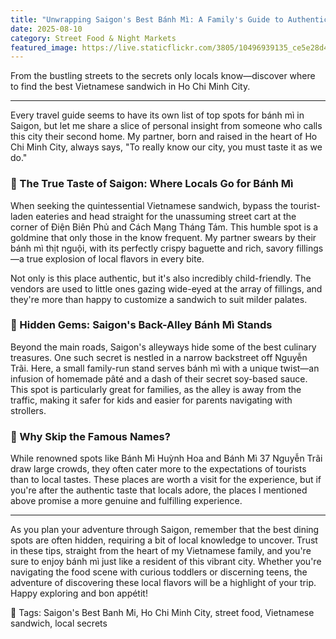 ```yaml
---
title: "Unwrapping Saigon's Best Bánh Mì: A Family's Guide to Authentic Flavors"
date: 2025-08-10
category: Street Food & Night Markets
featured_image: https://live.staticflickr.com/3805/10496939135_ce5e28d4fb.jpg
---
```


From the bustling streets to the secrets only locals know—discover where to find the best Vietnamese sandwich in Ho Chi Minh City.

---

Every travel guide seems to have its own list of top spots for bánh mì in Saigon, but let me share a slice of personal insight from someone who calls this city their second home. My partner, born and raised in the heart of Ho Chi Minh City, always says, "To really know our city, you must taste it as we do."

### 🥖 The True Taste of Saigon: Where Locals Go for Bánh Mì

When seeking the quintessential Vietnamese sandwich, bypass the tourist-laden eateries and head straight for the unassuming street cart at the corner of Điện Biên Phủ and Cách Mạng Tháng Tám. This humble spot is a goldmine that only those in the know frequent. My partner swears by their bánh mì thịt nguội, with its perfectly crispy baguette and rich, savory fillings—a true explosion of local flavors in every bite. 

Not only is this place authentic, but it's also incredibly child-friendly. The vendors are used to little ones gazing wide-eyed at the array of fillings, and they're more than happy to customize a sandwich to suit milder palates. 

### 🌿 Hidden Gems: Saigon's Back-Alley Bánh Mì Stands

Beyond the main roads, Saigon's alleyways hide some of the best culinary treasures. One such secret is nestled in a narrow backstreet off Nguyễn Trãi. Here, a small family-run stand serves bánh mì with a unique twist—an infusion of homemade pâté and a dash of their secret soy-based sauce. This spot is particularly great for families, as the alley is away from the traffic, making it safer for kids and easier for parents navigating with strollers.

### 🌟 Why Skip the Famous Names?

While renowned spots like Bánh Mì Huỳnh Hoa and Bánh Mì 37 Nguyễn Trãi draw large crowds, they often cater more to the expectations of tourists than to local tastes. These places are worth a visit for the experience, but if you're after the authentic taste that locals adore, the places I mentioned above promise a more genuine and fulfilling experience.

---

As you plan your adventure through Saigon, remember that the best dining spots are often hidden, requiring a bit of local knowledge to uncover. Trust in these tips, straight from the heart of my Vietnamese family, and you're sure to enjoy bánh mì just like a resident of this vibrant city. Whether you're navigating the food scene with curious toddlers or discerning teens, the adventure of discovering these local flavors will be a highlight of your trip. Happy exploring and bon appétit!

️🌟 Tags: Saigon's Best Banh Mi, Ho Chi Minh City, street food, Vietnamese sandwich, local secrets

